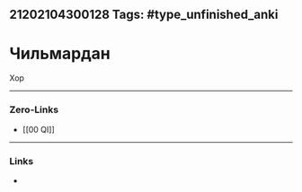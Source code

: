 21202104300128
Tags: #type_unfinished_anki 
---
# Чильмардан

Хор

---
### Zero-Links
- [[00 QI]]
---
### Links
-